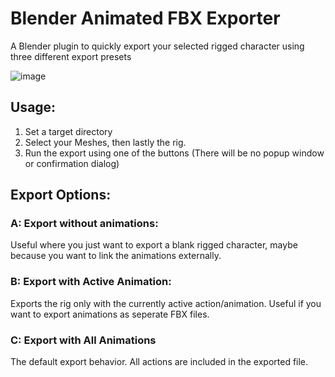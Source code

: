 # Blender Animated FBX Exporter

A Blender plugin to quickly export your selected rigged character using three different export presets

![image](https://user-images.githubusercontent.com/13683581/224056466-ec840873-cdfd-4d12-9ac2-b761261209ba.png)


## Usage:
1. Set a target directory
2. Select your Meshes, then lastly the rig. 
3. Run the export using one of the buttons (There will be no popup window or confirmation dialog)


## Export Options:
### A: Export without animations: 

Useful where you just want to export a blank rigged character, maybe because you want to link the animations externally.

            
### B: Export with Active Animation:

Exports the rig only with the currently active action/animation. Useful if you want to export animations as seperate FBX files.

### C: Export with All Animations

The default export behavior. All actions are included in the exported file.

